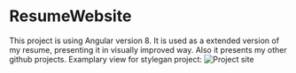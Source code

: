 # ResumeWebsite

This project is using Angular version 8. It is used as a extended version of my resume, presenting it in visually improved way. Also it presents my other github projects. Examplary view for stylegan project: 
![Project site ](https://user-images.githubusercontent.com/14996195/102808721-11202300-43c1-11eb-908d-bdc1999580fe.png)
